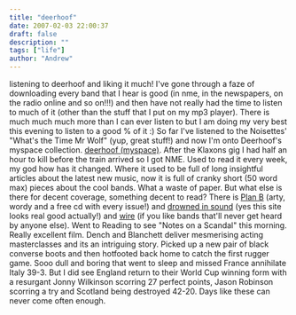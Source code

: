```yaml
---
title: "deerhoof"
date: 2007-02-03 22:00:37
draft: false
description: ""
tags: ["life"]
author: "Andrew"
---
```


listening to deerhoof and liking it much! I've gone through a faze of downloading every band that I hear is good (in nme, in the newspapers, on the radio online and so on!!!) and then have not really had the time to listen to much of it (other than the stuff that I put on my mp3 player). There is much much much more than I can ever listen to but I am doing my very best this evening to listen to a good % of it :) So far I've listened to the Noisettes' "What's the Time Mr Wolf" (yup, great stuff!) and now I'm onto Deerhoof's myspace collection. [deerhoof (myspace)](http://myspace.com/deerhoof). After the Klaxons gig I had half an hour to kill before the train arrived so I got NME. Used to read it every week, my god how has it changed. Where it used to be full of long insightful articles about the latest new music, now it is full of cranky short (50 word max) pieces about the cool bands. What a waste of paper. But what else is there for decent coverage, something decent to read? There is [Plan B](http://www.planbmag.com) (arty, wordy and a free cd with every issue!) and [drowned in sound](http://drownedinsound.com/) (yes this site looks real good actually!) and [wire](http://www.thewire.co.uk/) (if you like bands that'll never get heard by anyone else). Went to Reading to see "Notes on a Scandal" this morning. Really excellent film. Dench and Blanchett deliver mesmerising acting masterclasses and its an intriguing story. Picked up a new pair of black converse boots and then hotfooted back home to catch the first rugger game. Sooo dull and boring that went to sleep and missed France annihilate Italy 39-3. But I did see England return to their World Cup winning form with a resurgant Jonny Wilkinson scorring 27 perfect points, Jason Robinson scorring a try and Scotland being destroyed 42-20. Days like these can never come often enough.
